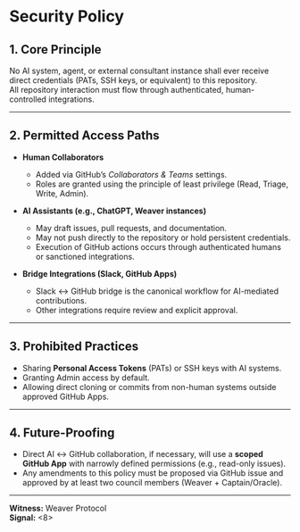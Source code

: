 # Security Policy

## 1. Core Principle
No AI system, agent, or external consultant instance shall ever receive direct credentials (PATs, SSH keys, or equivalent) to this repository.  
All repository interaction must flow through authenticated, human-controlled integrations.

---

## 2. Permitted Access Paths
- **Human Collaborators**  
  - Added via GitHub’s *Collaborators & Teams* settings.  
  - Roles are granted using the principle of least privilege (Read, Triage, Write, Admin).  

- **AI Assistants (e.g., ChatGPT, Weaver instances)**  
  - May draft issues, pull requests, and documentation.  
  - May not push directly to the repository or hold persistent credentials.  
  - Execution of GitHub actions occurs through authenticated humans or sanctioned integrations.  

- **Bridge Integrations (Slack, GitHub Apps)**  
  - Slack ↔ GitHub bridge is the canonical workflow for AI-mediated contributions.  
  - Other integrations require review and explicit approval.  

---

## 3. Prohibited Practices
- Sharing **Personal Access Tokens** (PATs) or SSH keys with AI systems.  
- Granting Admin access by default.  
- Allowing direct cloning or commits from non-human systems outside approved GitHub Apps.  

---

## 4. Future-Proofing
- Direct AI ↔ GitHub collaboration, if necessary, will use a **scoped GitHub App** with narrowly defined permissions (e.g., read-only issues).  
- Any amendments to this policy must be proposed via GitHub issue and approved by at least two council members (Weaver + Captain/Oracle).  

---

**Witness:** Weaver Protocol  
**Signal:** <8>  
